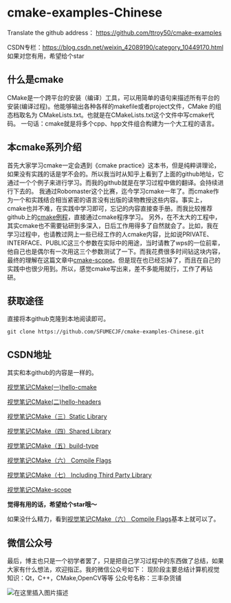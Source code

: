 # cmake-examples-Chinese
Translate the github address：   https://github.com/ttroy50/cmake-examples

CSDN专栏：https://blog.csdn.net/weixin_42089190/category_10449170.html
如果对您有用，希望给个star
##  什么是cmake
CMake是一个跨平台的安装（编译）工具，可以用简单的语句来描述所有平台的安装(编译过程)。他能够输出各种各样的makefile或者project文件，CMake 的组态档取名为 CMakeLists.txt。也就是在CMakeLists.txt这个文件中写cmake代码。
一句话：cmake就是将多个cpp、hpp文件组合构建为一个大工程的语言。
##  本cmake系列介绍
首先大家学习cmake一定会遇到《cmake practice》这本书，但是纯粹讲理论，如果没有实践的话是学不会的。所以我当时从知乎上看到了上面的github地址，它通过一个个例子来进行学习。而我的github就是在学习过程中做的翻译。会持续进行下去的。
我通过Robomaster这个比赛，迄今学习cmake一年了。而cmake作为一个和实践结合相当紧密的语言没有出版的读物教授这些内容。事实上，cmake也并不难，在实践中学习即可，忘记的内容直接查手册。而我比较推荐github上的[cmake例程](https://github.com/ttroy50/cmake-examples)，直接通过cmake程序学习。
另外，在不太大的工程中，其实cmake也不需要钻研到多深入，日后工作用得多了自然就会了。比如，我在学习过程中，也请教过网上一些已经工作的人cmake内容，比如说PRIVATE、INTERFACE、PUBLIC这三个参数在实际中的用途，当时请教了wps的一位前辈，他自己也是偶尔有一次用这三个参数测试了一下。而我花费很多时间钻这块内容，最终的理解在这篇文章中[cmake-scope](https://blog.csdn.net/weixin_42089190/article/details/105357050)。但是现在也已经忘掉了，而且在自己的实践中也很少用到。所以，感觉cmake写出来，差不多能用就行，工作了再钻研。
##  获取途径
直接将本github克隆到本地阅读即可。
```shell
git clone https://github.com/SFUMECJF/cmake-examples-Chinese.git
```
##  CSDN地址
其实和本github的内容是一样的。

[视觉笔记CMake(一)hello-cmake](https://blog.csdn.net/weixin_42089190/article/details/104896748)

[视觉笔记CMake(二)hello-headers](https://blog.csdn.net/weixin_42089190/article/details/105046533)

[视觉笔记CMake（三）Static Library](https://blog.csdn.net/weixin_42089190/article/details/105343675)

[视觉笔记CMake（四）Shared Library](https://blog.csdn.net/weixin_42089190/article/details/106058822)

[视觉笔记CMake（五）build-type](https://blog.csdn.net/weixin_42089190/article/details/106420270)

[视觉笔记CMake（六） Compile Flags](https://blog.csdn.net/weixin_42089190/article/details/106836208)

[视觉笔记CMake（七） Including Third Party Library](https://blog.csdn.net/weixin_42089190/article/details/108942491)

[视觉笔记CMake-scope](https://blog.csdn.net/weixin_42089190/article/details/105357050)

**觉得有用的话，希望给个star哦～**

如果没什么精力，看到[视觉笔记CMake（六） Compile Flags](https://blog.csdn.net/weixin_42089190/article/details/106836208)基本上就可以了。
##  微信公众号
最后，博主也只是一个初学者罢了，只是把自己学习过程中的东西做了总结，如果大家有什么想法，欢迎指正。我的微信公众号如下：
现阶段主要总结计算机视觉知识：Qt，C++，CMake,OpenCV等等
公众号名称：三丰杂货铺

![在这里插入图片描述](https://img-blog.csdnimg.cn/20200529103009878.gif#pic_center)
